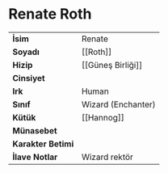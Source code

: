 # Renate Roth  
|  |  |  
|---|---|  
| **İsim** | Renate|  
| **Soyadı** | [[Roth]]|  
| **Hizip** | [[Güneş Birliği]]|  
| **Cinsiyet** | |  
| **Irk** | Human|  
| **Sınıf** | Wizard (Enchanter)|  
| **Kütük** | [[Hannog]]|  
| **Münasebet** | |  
| **Karakter Betimi** | |  
| **İlave Notlar** | Wizard rektör|  

